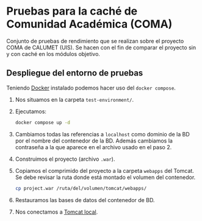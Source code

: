 # Pruebas para la caché de Comunidad Académica (COMA)

Conjunto de pruebas de rendimiento que se realizan sobre el proyecto COMA de 
CALUMET (UIS). Se hacen con el fin de comparar el proyecto sin y con caché en 
los módulos objetivo.

## Despliegue del entorno de pruebas

Teniendo [Docker](https://www.docker.com/) instalado podemos hacer uso del 
`docker compose`.

1. Nos situamos en la carpeta `test-environment/`.

2. Ejecutamos:

    ```bash
    docker compose up -d
    ```

3. Cambiamos todas las referencias a `localhost` como dominio de la BD por el 
nombre del contenedor de la BD. Además cambiamos la contraseña a la que aparece 
en el archivo usado en el paso 2.

4. Construimos el proyecto (archivo `.war`).

5. Copiamos el comprimido del proyecto a la carpeta `webapps` del Tomcat. Se 
debe revisar la ruta donde está montado el volumen del contenedor.

    ```bash
    cp project.war /ruta/del/volumen/tomcat/webapps/
    ```

6. Restauramos las bases de datos del contenedor de BD.

7. Nos conectamos a [Tomcat local](http://localhost:9080/).
